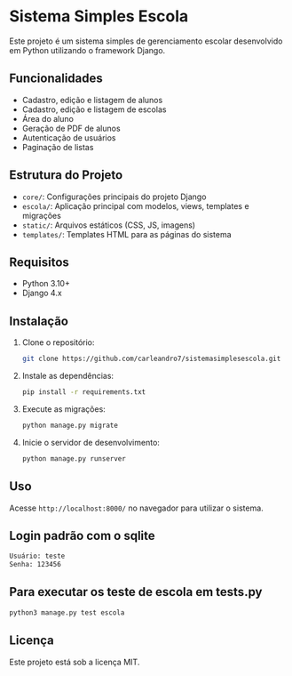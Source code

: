 # Sistema Simples Escola

Este projeto é um sistema simples de gerenciamento escolar desenvolvido em Python utilizando o framework Django.

## Funcionalidades
- Cadastro, edição e listagem de alunos
- Cadastro, edição e listagem de escolas
- Área do aluno
- Geração de PDF de alunos
- Autenticação de usuários
- Paginação de listas

## Estrutura do Projeto
- `core/`: Configurações principais do projeto Django
- `escola/`: Aplicação principal com modelos, views, templates e migrações
- `static/`: Arquivos estáticos (CSS, JS, imagens)
- `templates/`: Templates HTML para as páginas do sistema

## Requisitos
- Python 3.10+
- Django 4.x

## Instalação
1. Clone o repositório:
   ```bash
   git clone https://github.com/carleandro7/sistemasimplesescola.git
   ```
2. Instale as dependências:
   ```bash
   pip install -r requirements.txt
   ```
3. Execute as migrações:
   ```bash
   python manage.py migrate
   ```
4. Inicie o servidor de desenvolvimento:
   ```bash
   python manage.py runserver
   ```

## Uso
Acesse `http://localhost:8000/` no navegador para utilizar o sistema.

## Login padrão com o sqlite
```bash
Usuário: teste
Senha: 123456
 ```

## Para executar os teste de escola em tests.py
```bash
python3 manage.py test escola
```
## Licença
Este projeto está sob a licença MIT.
